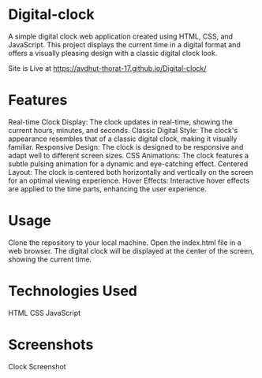 # Digital-clock
A simple digital clock web application created using HTML, CSS, and JavaScript. This project displays the current time in a digital format and offers a visually pleasing design with a classic digital clock look.

Site is Live at https://avdhut-thorat-17.github.io/Digital-clock/

# Features
Real-time Clock Display: The clock updates in real-time, showing the current hours, minutes, and seconds.
Classic Digital Style: The clock's appearance resembles that of a classic digital clock, making it visually familiar.
Responsive Design: The clock is designed to be responsive and adapt well to different screen sizes.
CSS Animations: The clock features a subtle pulsing animation for a dynamic and eye-catching effect.
Centered Layout: The clock is centered both horizontally and vertically on the screen for an optimal viewing experience.
Hover Effects: Interactive hover effects are applied to the time parts, enhancing the user experience.

# Usage
Clone the repository to your local machine.
Open the index.html file in a web browser.
The digital clock will be displayed at the center of the screen, showing the current time.

# Technologies Used
HTML
CSS
JavaScript

# Screenshots
Clock Screenshot
